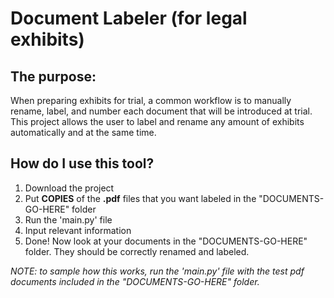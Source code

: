 # Document Labeler (for legal exhibits)

## The purpose:
When preparing exhibits for trial, a common workflow is to manually
rename, label, and number each document that will be introduced at trial.
This project allows the user to label and rename any amount of exhibits
automatically and at the same time.

## How do I use this tool?
1. Download the project
2. Put **COPIES** of the **.pdf** files that you want labeled in the
   "DOCUMENTS-GO-HERE" folder
3. Run the 'main.py' file
4. Input relevant information
5. Done! Now look at your documents in the "DOCUMENTS-GO-HERE" folder. 
   They should be correctly renamed and labeled.

*NOTE: to sample how this works, run the 'main.py' file with the test pdf
documents included in the "DOCUMENTS-GO-HERE" folder.*